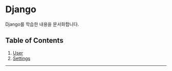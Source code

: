 # Django


Django를 학습한 내용을 문서화합니다. 


## Table of Contents

  1. [User](https://github.com/mchaemil/TIL/blob/master/Django/User.md)
  1. [Settings](#Settings)
  
---



